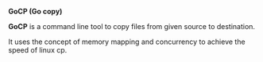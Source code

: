 **GoCP (Go copy)**

**GoCP** is a command line tool to copy files from given source to destination.

It uses the concept of memory mapping and concurrency to achieve the speed of linux cp.